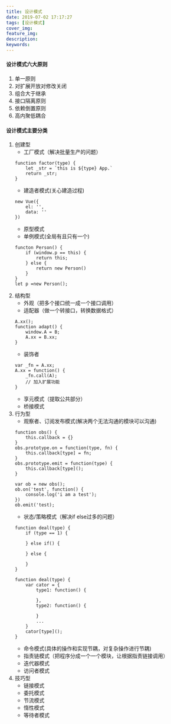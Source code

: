 ```yaml
---
title: 设计模式
date: 2019-07-02 17:17:27
tags: [设计模式]
cover_img:
feature_img:
description:
keywords:
---
```

#### 设计模式六大原则
1. 单一原则
2. 对扩展开放对修改关闭
3. 组合大于继承
4. 接口隔离原则
5. 依赖倒置原则
6. 高内聚低耦合

#### 设计模式主要分类
1. 创建型
    - 工厂模式（解决批量生产的问题）
    ```
    function factor(type) {
        let _str = `this is ${type} App.`
        return _str;
    }
    ```
    - 建造者模式(关心建造过程)
    ```
    new Vue({
        el: '',
        data: ''
    })
    ```
    - 原型模式
    - 单例模式(全局有且只有一个)
    ```
    functon Person() {
        if (window.p == this) {
            return this;
        } else {
            return new Person()
        }
    }
    let p =new Person();
    ```
2. 结构型
    - 外观（把多个接口统一成一个接口调用）
    - 适配器（做一个转接口，转换数据格式）
    ```
    A.xx();
    function adapt() {
        window.A = B;
        A.xx = B.xx;
    }
    ```
    - 装饰者
    ```
    var _fn = A.xx;
    A.xx = function() {
        _fn.call(A);
        // 加入扩展功能
    }
    ```
    - 享元模式（提取公共部分）
    - 桥接模式
3. 行为型
    - 观察者、订阅发布模式(解决两个无法沟通的模块可以沟通)
    ```
    function obs() {
        this.callback = {}
    }
    obs.prototype.on = function(type, fn) {
        this.callback[type] = fn;
    }
    obs.prototype.emit = function(type) {
        this.callback[type]();
    }

    var ob = new obs();
    ob.on('test', function() {
        console.log('i am a test');
    })
    ob.emit('test);
    ```
    - 状态/策略模式（解决if else过多的问题）
    ```
    function deal(type) {
        if (type == 1) {

        } else if() {

        } else {

        }
    }

    function deal(type) {
        var cator = {
            type1: function() {

            },
            type2: function() {

            }
            ...
        }
        cator[type]();
    }
    ```
    - 命令模式(具体的操作和实现节耦，对复杂操作进行节耦)
    - 指责链模式（把程序分成一个一个模块，让根据指责链接调用）
    - 迭代器模式
    - 访问者模式
4. 技巧型
    - 链接模式
    - 委托模式
    - 节流模式
    - 惰性模式
    - 等待者模式
